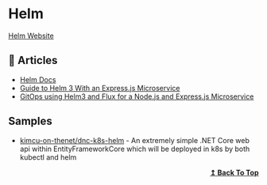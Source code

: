 # Helm
[Helm Website](https://helm.sh/)

## 📕 Articles
- [Helm Docs](https://helm.sh/docs/)
- [Guide to Helm 3 With an Express.js Microservice](https://www.civo.com/learn/guide-to-helm-3-with-an-express-js-microservice)
- [GitOps using Helm3 and Flux for a Node.js and Express.js Microservice](https://www.civo.com/learn/gitops-using-helm3-and-flux-for-an-node-js-and-express-js-microservice)

## Samples
- [kimcu-on-thenet/dnc-k8s-helm](https://github.com/kimcu-on-thenet/dnc-k8s-helm) - An extremely simple .NET Core web api within EntityFrameworkCore which will be deployed in k8s by both kubectl and helm


<div align="right">
  <b><a href="#contents">↥ Back To Top</a></b>
</div>
